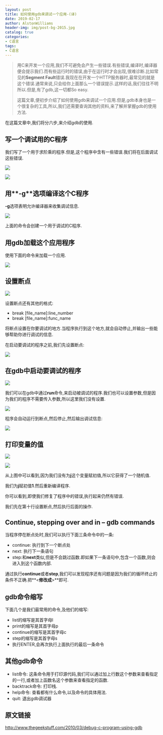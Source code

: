 ```yaml
---
layout: post
title: 如何使用gdb来调试一个应用-(译)
date: 2019-02-17
author: AlstonWilliams
header-img: img/post-bg-2015.jpg
catalog: true
categories:
- C语言
tags:
- C语言
---
```

> 用C来开发一个应用,我们不可避免会产生一些错误.有些错误,编译时,编译器便会提示我们.而有些运行时的错误,由于在运行时才会出现,很难诊断.比如常见的**Segment Fault**错误.我现在在开发一个HTTP服务器时,最常见的就是这个错误.通常来说,只会给你上面那么一个错误提示.这样的话,我们往往不明所以.但是,有了gdb,这一切都So easy.
> 
> 这篇文章,便初步介绍了如何使用gdb来调试一个应用.但是,gdb本身也是一个很复杂的工具,所以,我们还需要查询其他的资料,来了解并掌握gdb的使用方法.

在这篇文章中,我们将分六步,来介绍gdb的使用.

## 写一个调试用的C程序

我们写了一个用于求阶乘的程序.但是,这个程序中含有一些错误.我们将在后面调试这些错误.


![](http://upload-images.jianshu.io/upload_images/4108852-4b03860b9c3adb7e.png?imageMogr2/auto-orient/strip%7CimageView2/2/w/1240)


![](http://upload-images.jianshu.io/upload_images/4108852-786c5f0408ed5c56.png?imageMogr2/auto-orient/strip%7CimageView2/2/w/1240)



## 用**-g**选项编译这个C程序

**-g**选项表明允许编译器来收集调试信息.


![](http://upload-images.jianshu.io/upload_images/4108852-df7706f531c114da.png?imageMogr2/auto-orient/strip%7CimageView2/2/w/1240)


上面的命令会创建一个用于调试的C程序.

## 用gdb加载这个应用程序

使用下面的命令来加载一个应用.


![](http://upload-images.jianshu.io/upload_images/4108852-4a16d2a6c9e88045.png?imageMogr2/auto-orient/strip%7CimageView2/2/w/1240)


## 设置断点

![](http://upload-images.jianshu.io/upload_images/4108852-4a2e10eff37f9932.png?imageMogr2/auto-orient/strip%7CimageView2/2/w/1240)

设置断点还有其他的格式:
- break [file_name]:line_number
- break [file_name]:func_name

将断点设置在你要调试的地方.当程序执行到这个地方,就会自动停止,并输出一些能够帮助你进行调试的信息.

在启动要调试的程序之前,我们先设置断点:

![](http://upload-images.jianshu.io/upload_images/4108852-35c454608f0de50c.png?imageMogr2/auto-orient/strip%7CimageView2/2/w/1240)


## 在gdb中启动要调试的程序


![](http://upload-images.jianshu.io/upload_images/4108852-9907c21b2f5df27b.png?imageMogr2/auto-orient/strip%7CimageView2/2/w/1240)


我们可以在gdb中通过**run**命令,来启动被调试的程序.我们也可以设置参数,但是因为我们的程序不需要传入参数,所以这里我们没有设置.


![](http://upload-images.jianshu.io/upload_images/4108852-1fc0a1b949740625.png?imageMogr2/auto-orient/strip%7CimageView2/2/w/1240)


程序会自动运行到断点,然后停止,然后输出调试信息:


![](http://upload-images.jianshu.io/upload_images/4108852-ce21f3a36c844d9a.png?imageMogr2/auto-orient/strip%7CimageView2/2/w/1240)


## 打印变量的值


![](http://upload-images.jianshu.io/upload_images/4108852-867b99298ed89f0f.png?imageMogr2/auto-orient/strip%7CimageView2/2/w/1240)



![](http://upload-images.jianshu.io/upload_images/4108852-dadb91b556c751fa.png?imageMogr2/auto-orient/strip%7CimageView2/2/w/1240)


从上图中可以看到,因为我们没有为**j**这个变量赋初值,所以它获得了一个随机值.

我们为**j**赋初值**1**.然后重新编译程序.

你可以看到,即使我们修复了程序中的错误,执行起来仍然有错误.

我们先在第十行设置断点,然后执行后面的操作.

## Continue, stepping over and in – gdb commands

当程序停在断点处时,我们可以执行下面三条命令中的一条:
- continue: 执行到下一个断点处
- next: 执行下一条语句
- step:和**next**类似,但是不会跳过函数.即如果下一条语句中,包含一个函数,则会进入到这个函数内部.

通过执行**continue**或者**step**,我们可以发现程序还有问题是因为我们的循环终止的条件不正确.把**<**修改成**>**即可.

## gdb命令缩写

下面几个是我们最常用的命令,及他们的缩写:
- list的缩写是其首字母l
- print的缩写是其首字母p
- continue的缩写是其首字母c
- step的缩写是其首字母s
- 执行ENTER,会再次执行上面执行的最后一条命令

## 其他gdb命令
- list命令: 这条命令用于打印源代码,我们可以通过加上行数这个参数来查看指定的一行,或者加上函数名这个参数来查看指定的函数.
- backtrack命令: 打印栈.
- help命令: 查看都有什么命令,以及命令的具体用法.
- quit: 退出gdb调试器

## 原文链接
http://www.thegeekstuff.com/2010/03/debug-c-program-using-gdb
